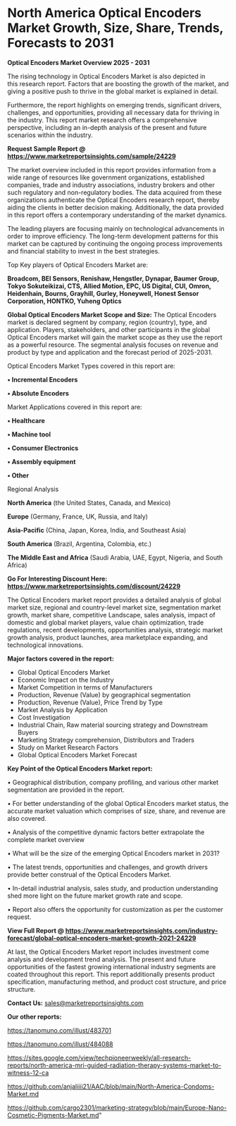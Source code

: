 # North America Optical Encoders Market Growth, Size, Share, Trends, Forecasts to 2031

<Strong> Optical Encoders Market Overview 2025 - 2031</strong>

The rising technology in Optical Encoders Market is also depicted in this research report. Factors that are boosting the growth of the market, and giving a positive push to thrive in the global market is explained in detail.

Furthermore, the report highlights on emerging trends, significant drivers, challenges, and opportunities, providing all necessary data for thriving in the industry. This report market research offers a comprehensive perspective, including an in-depth analysis of the present and future scenarios within the industry.

<strong>Request Sample Report @ <a href=https://www.marketreportsinsights.com/sample/24229>https://www.marketreportsinsights.com/sample/24229</a></strong>

The market overview included in this report provides information from a wide range of resources like government organizations, established companies, trade and industry associations, industry brokers and other such regulatory and non-regulatory bodies. The data acquired from these organizations authenticate the Optical Encoders research report, thereby aiding the clients in better decision making. Additionally, the data provided in this report offers a contemporary understanding of the market dynamics.

The leading players are focusing mainly on technological advancements in order to improve efficiency. The long-term development patterns for this market can be captured by continuing the ongoing process improvements and financial stability to invest in the best strategies.

Top Key players of Optical Encoders Market are:

<strong>Broadcom, BEI Sensors, Renishaw, Hengstler, Dynapar, Baumer Group, Tokyo Sokuteikizai, CTS, Allied Motion, EPC, US Digital, CUI, Omron, Heidenhain, Bourns, Grayhill, Gurley, Honeywell, Honest Sensor Corporation, HONTKO, Yuheng Optics</strong>

<strong><b>Global Optical Encoders Market Scope and Size:</b></strong>
The Optical Encoders market is declared segment by company, region (country), type, and application. Players, stakeholders, and other participants in the global Optical Encoders market will gain the market scope as they use the report as a powerful resource. The segmental analysis focuses on revenue and product by type and application and the forecast period of 2025-2031.

Optical Encoders Market Types covered in this report are:

<strong>• Incremental Encoders

• Absolute Encoders</strong>

Market Applications covered in this report are:

<strong>• Healthcare

• Machine tool

• Consumer Electronics

• Assembly equipment

• Other</strong> 

Regional Analysis

<strong>North America</strong> (the United States, Canada, and Mexico)

<strong>Europe</strong> (Germany, France, UK, Russia, and Italy)

<strong>Asia-Pacific</strong> (China, Japan, Korea, India, and Southeast Asia)

<strong>South America</strong> (Brazil, Argentina, Colombia, etc.)

<strong>The Middle East and Africa</strong> (Saudi Arabia, UAE, Egypt, Nigeria, and South Africa)

<strong>Go For Interesting Discount Here: <a href=https://www.marketreportsinsights.com/discount/24229>https://www.marketreportsinsights.com/discount/24229</a></strong>

The Optical Encoders market report provides a detailed analysis of global market size, regional and country-level market size, segmentation market growth, market share, competitive Landscape, sales analysis, impact of domestic and global market players, value chain optimization, trade regulations, recent developments, opportunities analysis, strategic market growth analysis, product launches, area marketplace expanding, and technological innovations.

<strong><b>Major factors covered in the report:</b></strong>
<ul>
  <li>Global Optical Encoders Market </li>
  <li>Economic Impact on the Industry</li>
  <li>Market Competition in terms of Manufacturers</li>
  <li>Production, Revenue (Value) by geographical segmentation</li>
  <li>Production, Revenue (Value), Price Trend by Type</li>
  <li>Market Analysis by Application</li>
  <li>Cost Investigation</li>
  <li>Industrial Chain, Raw material sourcing strategy and Downstream Buyers</li>
  <li>Marketing Strategy comprehension, Distributors and Traders</li>
  <li>Study on Market Research Factors</li>
  <li>Global Optical Encoders Market Forecast</li>
</ul>

<strong><b>Key Point of the Optical Encoders Market report:</b></strong>

• Geographical distribution, company profiling, and various other market segmentation are provided in the report.

• For better understanding of the global Optical Encoders market status, the accurate market valuation which comprises of size, share, and revenue are also covered.

• Analysis of the competitive dynamic factors better extrapolate the complete market overview

• What will be the size of the emerging Optical Encoders market in 2031?

• The latest trends, opportunities and challenges, and growth drivers provide better construal of the Optical Encoders Market.

• In-detail industrial analysis, sales study, and production understanding shed more light on the future market growth rate and scope.

• Report also offers the opportunity for customization as per the customer request.

<strong><b>View Full Report @ <a href=https://www.marketreportsinsights.com/industry-forecast/global-optical-encoders-market-growth-2021-24229>https://www.marketreportsinsights.com/industry-forecast/global-optical-encoders-market-growth-2021-24229</a></b></strong>


At last, the Optical Encoders Market report includes investment come analysis and development trend analysis. The present and future opportunities of the fastest growing international industry segments are coated throughout this report. This report additionally presents product specification, manufacturing method, and product cost structure, and price structure.

<strong>Contact Us:</strong>
sales@marketreportsinsights.com

<strong>Our other reports:</strong>

<a href=https://tanomuno.com/illust/483701>https://tanomuno.com/illust/483701</a>

<a href=https://tanomuno.com/illust/484088>https://tanomuno.com/illust/484088</a>

<a href=https://sites.google.com/view/techpioneerweekly/all-research-reports/north-america-mri-guided-radiation-therapy-systems-market-to-witness-12-ca>https://sites.google.com/view/techpioneerweekly/all-research-reports/north-america-mri-guided-radiation-therapy-systems-market-to-witness-12-ca</a>

<a href=https://github.com/anjaliiii21/AAC/blob/main/North-America-Condoms-Market.md>https://github.com/anjaliiii21/AAC/blob/main/North-America-Condoms-Market.md</a>

<a href=https://github.com/cargo2301/marketing-strategy/blob/main/Europe-Nano-Cosmetic-Pigments-Market.md>https://github.com/cargo2301/marketing-strategy/blob/main/Europe-Nano-Cosmetic-Pigments-Market.md</a>"
